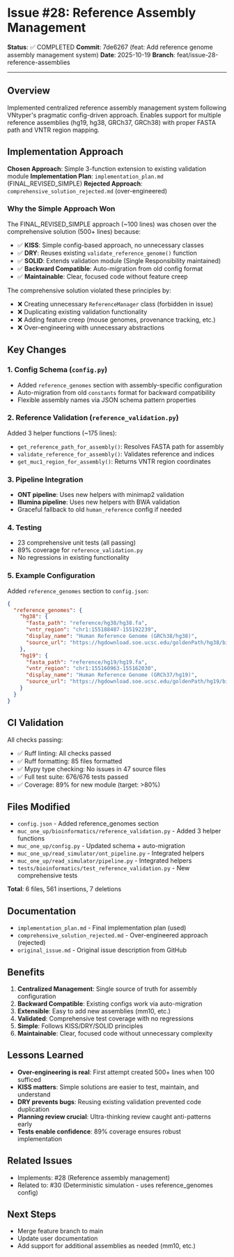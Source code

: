 # Issue #28: Reference Assembly Management

**Status**: ✅ COMPLETED
**Commit**: 7de6267 (feat: Add reference genome assembly management system)
**Date**: 2025-10-19
**Branch**: feat/issue-28-reference-assemblies

---

## Overview

Implemented centralized reference assembly management system following VNtyper's pragmatic config-driven approach. Enables support for multiple reference assemblies (hg19, hg38, GRCh37, GRCh38) with proper FASTA path and VNTR region mapping.

## Implementation Approach

**Chosen Approach**: Simple 3-function extension to existing validation module
**Implementation Plan**: `implementation_plan.md` (FINAL_REVISED_SIMPLE)
**Rejected Approach**: `comprehensive_solution_rejected.md` (over-engineered)

### Why the Simple Approach Won

The FINAL_REVISED_SIMPLE approach (~100 lines) was chosen over the comprehensive solution (500+ lines) because:

- ✅ **KISS**: Simple config-based approach, no unnecessary classes
- ✅ **DRY**: Reuses existing `validate_reference_genome()` function
- ✅ **SOLID**: Extends validation module (Single Responsibility maintained)
- ✅ **Backward Compatible**: Auto-migration from old config format
- ✅ **Maintainable**: Clear, focused code without feature creep

The comprehensive solution violated these principles by:
- ❌ Creating unnecessary `ReferenceManager` class (forbidden in issue)
- ❌ Duplicating existing validation functionality
- ❌ Adding feature creep (mouse genomes, provenance tracking, etc.)
- ❌ Over-engineering with unnecessary abstractions

## Key Changes

### 1. Config Schema (`config.py`)
- Added `reference_genomes` section with assembly-specific configuration
- Auto-migration from old `constants` format for backward compatibility
- Flexible assembly names via JSON schema pattern properties

### 2. Reference Validation (`reference_validation.py`)
Added 3 helper functions (~175 lines):
- `get_reference_path_for_assembly()`: Resolves FASTA path for assembly
- `validate_reference_for_assembly()`: Validates reference and indices
- `get_muc1_region_for_assembly()`: Returns VNTR region coordinates

### 3. Pipeline Integration
- **ONT pipeline**: Uses new helpers with minimap2 validation
- **Illumina pipeline**: Uses new helpers with BWA validation
- Graceful fallback to old `human_reference` config if needed

### 4. Testing
- 23 comprehensive unit tests (all passing)
- 89% coverage for `reference_validation.py`
- No regressions in existing functionality

### 5. Example Configuration
Added `reference_genomes` section to `config.json`:
```json
{
  "reference_genomes": {
    "hg38": {
      "fasta_path": "reference/hg38/hg38.fa",
      "vntr_region": "chr1:155188487-155192239",
      "display_name": "Human Reference Genome (GRCh38/hg38)",
      "source_url": "https://hgdownload.soe.ucsc.edu/goldenPath/hg38/bigZips/hg38.fa.gz"
    },
    "hg19": {
      "fasta_path": "reference/hg19/hg19.fa",
      "vntr_region": "chr1:155160963-155162030",
      "display_name": "Human Reference Genome (GRCh37/hg19)",
      "source_url": "https://hgdownload.soe.ucsc.edu/goldenPath/hg19/bigZips/hg19.fa.gz"
    }
  }
}
```

## CI Validation

All checks passing:
- ✅ Ruff linting: All checks passed
- ✅ Ruff formatting: 85 files formatted
- ✅ Mypy type checking: No issues in 47 source files
- ✅ Full test suite: 676/676 tests passed
- ✅ Coverage: 89% for new module (target: >80%)

## Files Modified

- `config.json` - Added reference_genomes section
- `muc_one_up/bioinformatics/reference_validation.py` - Added 3 helper functions
- `muc_one_up/config.py` - Updated schema + auto-migration
- `muc_one_up/read_simulator/ont_pipeline.py` - Integrated helpers
- `muc_one_up/read_simulator/pipeline.py` - Integrated helpers
- `tests/bioinformatics/test_reference_validation.py` - New comprehensive tests

**Total**: 6 files, 561 insertions, 7 deletions

## Documentation

- `implementation_plan.md` - Final implementation plan (used)
- `comprehensive_solution_rejected.md` - Over-engineered approach (rejected)
- `original_issue.md` - Original issue description from GitHub

## Benefits

1. **Centralized Management**: Single source of truth for assembly configuration
2. **Backward Compatible**: Existing configs work via auto-migration
3. **Extensible**: Easy to add new assemblies (mm10, etc.)
4. **Validated**: Comprehensive test coverage with no regressions
5. **Simple**: Follows KISS/DRY/SOLID principles
6. **Maintainable**: Clear, focused code without unnecessary complexity

## Lessons Learned

- **Over-engineering is real**: First attempt created 500+ lines when 100 sufficed
- **KISS matters**: Simple solutions are easier to test, maintain, and understand
- **DRY prevents bugs**: Reusing existing validation prevented code duplication
- **Planning review crucial**: Ultra-thinking review caught anti-patterns early
- **Tests enable confidence**: 89% coverage ensures robust implementation

## Related Issues

- Implements: #28 (Reference assembly management)
- Related to: #30 (Deterministic simulation - uses reference_genomes config)

## Next Steps

- Merge feature branch to main
- Update user documentation
- Add support for additional assemblies as needed (mm10, etc.)
